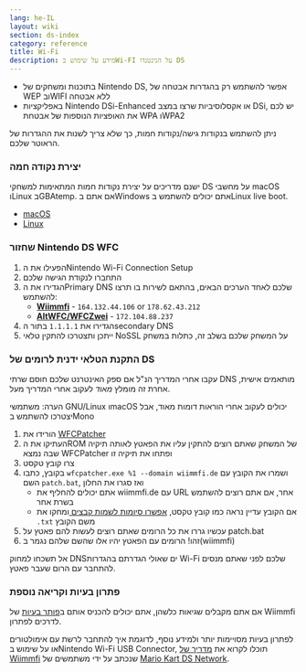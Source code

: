 ```yaml
---
lang: he-IL
layout: wiki
section: ds-index
category: reference
title: Wi-Fi
description: מידע על שימוש בWi-FI על הנינטנדו DS
---
```


- בתוכנות ומשחקים של Nintendo DS, אפשר להשתמש רק בהגדרות אבטחה של WEP ובWIFI ללא אבטחה
- באפליקציות Nintendo DSi-Enhanced או אקסלוסיביות שרצו במצב DSi, יש לכם את האופציות הנוספות של אבטחת WPA וWPA2

ניתן להשתמש בנקודות גישה/נקודות חמות, כך שלא צריך לשנות את ההגדרות של הראוטר שלכם.

### יצירת נקודה חמה
ישנם מדריכים על יצירת נקודות חמות המתאימות למשחקי DS על מחשבי macOS וLinux בGBAtemp. אם אתם בWindows אתם יכולים להשתמש בLinux live boot.
- [macOS](https://gbatemp.net/threads/571658)
- [Linux](https://gbatemp.net/threads/543283)

### שחזור Nintendo DS WFC
1. הפעילו את הNintendo Wi-Fi Connection Setup
1. התחברו לנקודת הגישה שלכם
1. הגדירו את הPrimary DNS שלכם לאחד הערכים הבאים, בהתאם לשירות בו תרצו להשתמש:
   - **[Wiimmfi](https://wiimmfi.de)** - `164.132.44.106` or `178.62.43.212`
   - **[AltWFC/WFCZwei](https://save-nintendo-wifi.com/)** - `172.104.88.237`
1. הגדירו את `1.1.1.1` בתור הsecondary DNS
1. ייתכן ותצטרכו להתקין טלאי NoSSL על המשחק שלכם בשלב זה, כתלות במשחק

### התקנת הטלאי ידנית לרומים של DS
עקבו אחרי המדריך הנ"ל אם ספק האינטרנט שלכם חוסם שרתי DNS מותאמים אישית, אחרת זה מומלץ *מאוד* לעקוב אחרי המדריך מעל.

הערה: משתמשי GNU/Linux וmacOS יכולים לעקוב אחרי הוראות דומות מאוד, אבל יצטרכו להשתמש בMono

1. הורידו את [WFCPatcher](https://github.com/AdmiralCurtiss/WfcPatcher/releases)
1. העתיקו את הROM של המשחק שאתם רוצים להתקין עליו את הפאטץ לאותה תיקיה שבה נמצא WFCPatcher ופתחו את תיקיה זו
1. צרו קובץ טקסט
1. בקובץ, כתבו `wfcpatcher.exe %1 --domain wiimmfi.de` ושמרו את הקובץ עם השם `patch.bat`, ואז סגרו את החלון
   - אתם יכולים להחליף את wiimmfi.de עם URL אחר, אם אתם רוצים להשתמש בשרת אחר
   - אם הקובץ עדיין נראה כמו קובץ טקסט, [אפשרו סיומות לשמות קבצים ](https://dsi.cfw.guide/file-extensions-%28windows%29) ומחקו את `.txt` משם הקובץ
1. עכשיו גררו את כל הרומים שאתם רוצים לעשות להם פאטץ על patch.bat
1. זהו! הרומים עם הפאטץ יהיו אלו שהשם שלהם נגמר ב(wiimmfi)

אל תשכחו למחוק DNSים שאולי הגדרתם בהגדרות Wi-Fi שלכם לפני שאתם מנסים להתחבר עם הרום שעבר פאטץ.

### פתרון בעיות וקריאה נוספת
אם אתם מקבלים שגיאות כלשהן, אתם יכולים להכניס אותם ב[פותר בעיות](https://wiimmfi.de/error) של Wiimmfi לדרכים לפתרון.

לפתרון בעיות מסויימות יותר ולמידע נוסף, לדוגמת איך להתחבר לרשת עם אימולטורים או על שימוש בNintendo Wi-Fi USB Connector, תוכלו לקרוא את [מדריך של Wiimmfi](https://docs.google.com/document/d/1f3PChwQig40UaiPXlh-Gi5CggGiBPzyrpiecLZlT8ZE/edit?usp=sharing) שנכתב על ידי משתמשים של [Mario Kart DS Network](https://discord.gg/pa9bea6).
